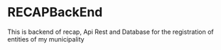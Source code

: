 # RECAPBackEnd
This is backend of recap, Api Rest and Database for the registration of entities of my municipality
